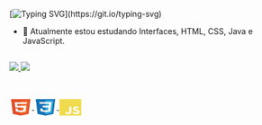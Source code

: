 [![Typing SVG](https://readme-typing-svg.herokuapp.com/?color=0000FF&size=35&center=true&vCenter=true&width=1000&lines=Olá!+eu+sou+a+Vanessa;Aluna+do+Instituto+Proa.+💙;)](https://git.io/typing-svg)

- 🌱 Atualmente estou estudando Interfaces, HTML, CSS, Java e JavaScript.
##
  
<div style="display: inline_block"> 
<a href="https://github.com/vanessamaiz">
<img loading="lazy" height="140em" src="https://github-readme-stats.vercel.app/api/top-langs/?username=vanessamaiz&layout=compact&langs_count=7&theme=dracula"/> 
<img loading="lazy" height="140em" src="https://github-readme-stats.vercel.app/api?username=vanessamaiz&show_icons=true&theme=dracula&include_all_commits=true&count_private=true"/> 
</div>
	
##

<div style="display: inline_block"><br>
	<img align="center" alt="Van-HTML" height="30" width="40" src="https://raw.githubusercontent.com/devicons/devicon/master/icons/html5/html5-original.svg">
	<img align="center" alt="Van-CSS" height="30" width="40" src="https://raw.githubusercontent.com/devicons/devicon/master/icons/css3/css3-original.svg">
	<img align="center" alt="Van-Js" height="30" width="40" src="https://raw.githubusercontent.com/devicons/devicon/master/icons/javascript/javascript-plain.svg">
</div>

